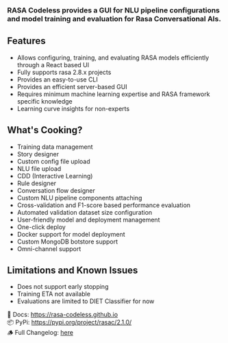 ### RASA Codeless provides a GUI for NLU pipeline configurations and model training and evaluation for Rasa Conversational AIs.

## Features
- Allows configuring, training, and evaluating RASA models efficiently through a React based UI
- Fully supports rasa 2.8.x projects
- Provides an easy-to-use CLI
- Provides an efficient server-based GUI
- Requires minimum machine learning expertise and RASA framework specific knowledge
- Learning curve insights for non-experts

## What's Cooking?
- Training data management
- Story designer
- Custom config file upload
- NLU file upload
- CDD (Interactive Learning)
- Rule designer
- Conversation flow designer
- Custom NLU pipeline components attaching
- Cross-validation and F1-score based performance evaluation
- Automated validation dataset size configuration
- User-friendly model and deployment management
- One-click deploy
- Docker support for model deployment
- Custom MongoDB botstore support
- Omni-channel support

## Limitations and Known Issues
- Does not support early stopping
- Training ETA not available
- Evaluations are limited to DIET Classifier for now

📒 Docs: https://rasa-codeless.github.io  
📦 PyPi: https://pypi.org/project/rasac/2.1.0/  
🪵 Full Changelog: [here](https://github.com/rasa-codeless/rasac/blob/main/CHANGELOG.md)  

